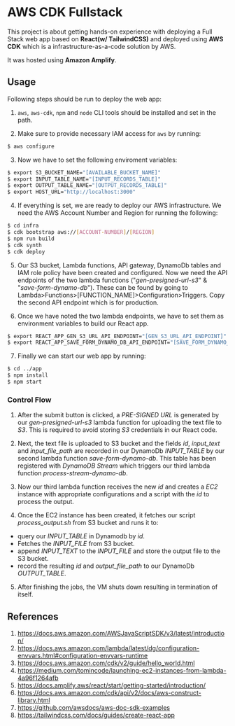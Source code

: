 # AWS CDK Fullstack
This project is about getting hands-on experience with deploying a Full Stack web app based on **React(w/ TailwindCSS)** and deployed using **AWS CDK** which is a infrastructure-as-a-code solution by AWS.

It was hosted using **Amazon Amplify**.

## Usage
Following steps should be run to deploy the web app:

1. `aws`, `aws-cdk`, `npm` and `node` CLI tools should be installed and set in the path.
   
2. Make sure to provide necessary IAM access for `aws` by running:
```bash
$ aws configure
```

3. Now we have to set the following enviroment variables:
```bash
$ export S3_BUCKET_NAME="[AVAILABLE_BUCKET_NAME]"
$ export INPUT_TABLE_NAME="[INPUT_RECORDS_TABLE]"
$ export OUTPUT_TABLE_NAME="[OUTPUT_RECORDS_TABLE]"
$ export HOST_URL="http://localhost:3000"
```

4. If everything is set, we are ready to deploy our AWS infrastructure. We need the AWS Account Number and Region for running the following:
```bash
$ cd infra
$ cdk bootstrap aws://[ACCOUNT-NUMBER]/[REGION]
$ npm run build
$ cdk synth
$ cdk deploy
```

5. Our S3 bucket, Lambda functions, API gateway, DynamoDb tables and IAM role policy have been created and configured. Now we need the API endpoints of the two lambda functions ("_gen-presigned-url-s3_" & "_save-form-dynamo-db_"). These can be found by going to Lambda>Functions>[FUNCTION_NAME]>Configuration>Triggers. Copy the second API endpoint which is for production.

6. Once we have noted the two lambda endpoints, we have to set them as environment variables to build our React app.
```bash
$ export REACT_APP_GEN_S3_URL_API_ENDPOINT="[GEN_S3_URL_API_ENDPOINT]"
$ export REACT_APP_SAVE_FORM_DYNAMO_DB_API_ENDPOINT="[SAVE_FORM_DYNAMO_DB_API_ENDPOINT]"
```

7. Finally we can start our web app by running:
```bash
$ cd ../app
$ npm install
$ npm start
```

### Control Flow

1. After the submit button is clicked, a _PRE-SIGNED URL_ is generated by our _gen-presigned-url-s3_ lambda function for uploading the text file to _S3_. This is required to avoid storing _S3_ credentials in our React code.

2. Next, the text file is uploaded to S3 bucket and the fields _id_, _input_text_ and _input_file_path_ are recorded in our DynamoDb _INPUT_TABLE_ by our second lambda function _save-form-dynamo-db_. This table has been registered with _DynamoDB Stream_ which triggers our third lambda function _process-stream-dynamo-db_.

3. Now our third lambda function receives the new _id_ and creates a _EC2_ instance with appropriate configurations and a script with the _id_ to process the output.

4. Once the EC2 instance has been created, it fetches our script _process_output.sh_ from S3 bucket and runs it to:
- query our _INPUT_TABLE_ in Dynamodb by _id_.
- Fetches the _INPUT_FILE_ from S3 bucket.
- append _INPUT_TEXT_ to the _INPUT_FILE_ and store the output file to the S3 bucket.
- record the resulting _id_ and _output_file_path_ to our DynamoDb _OUTPUT_TABLE_.

5. After finishing the jobs, the VM shuts down resulting in termination of itself.

## References

1. https://docs.aws.amazon.com/AWSJavaScriptSDK/v3/latest/introduction/
2. https://docs.aws.amazon.com/lambda/latest/dg/configuration-envvars.html#configuration-envvars-runtime
3. https://docs.aws.amazon.com/cdk/v2/guide/hello_world.html
4. https://medium.com/tomincode/launching-ec2-instances-from-lambda-4a96f1264afb
5. https://docs.amplify.aws/react/start/getting-started/introduction/
6. https://docs.aws.amazon.com/cdk/api/v2/docs/aws-construct-library.html
7. https://github.com/awsdocs/aws-doc-sdk-examples
8. https://tailwindcss.com/docs/guides/create-react-app




